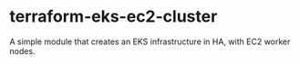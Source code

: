 # terraform-eks-ec2-cluster
A simple module that creates an EKS infrastructure in HA, with EC2 worker nodes.
